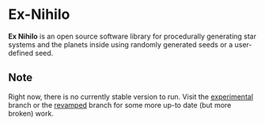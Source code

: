# Ex-Nihilo

**Ex Nihilo** is an open source software library for procedurally generating star systems and the planets inside using randomly generated seeds or a user-defined seed. 

## Note
Right now, there is no currently stable version to run. Visit the [experimental](https://github.com/mjsir911/Ex-Nihilo/tree/experimental) branch or the [revamped](https://github.com/mjsir911/Ex-Nihilo/tree/revamped) branch for some more up-to date (but more broken) work.
